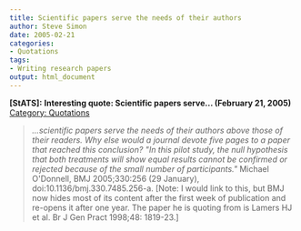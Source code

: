 ```yaml
---
title: Scientific papers serve the needs of their authors
author: Steve Simon
date: 2005-02-21
categories:
- Quotations
tags:
- Writing research papers
output: html_document
---
```

**[StATS]:** **Interesting quote: Scientific papers
serve\... (February 21, 2005)** [Category:
Quotations](../category/InterestingQuotes.html)

> *\...scientific papers serve the needs of their authors above those of
> their readers. Why else would a journal devote five pages to a paper
> that reached this conclusion? \"In this pilot study, the null
> hypothesis that both treatments will show equal results cannot be
> confirmed or rejected because of the small number of participants.\"*
> Michael O\'Donnell, BMJ 2005;330:256 (29 January),
> doi:10.1136/bmj.330.7485.256-a. \[Note: I would link to this, but BMJ
> now hides most of its content after the first week of publication and
> re-opens it after one year. The paper he is quoting from is Lamers HJ
> et al. Br J Gen Pract 1998;48: 1819-23.\]
